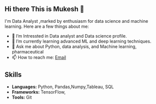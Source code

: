 ## Hi there This is Mukesh 👋

I'm  Data Analyst ,marked by enthusiasm for data science and machine learning. Here are a few things about me:

- 🔭 I’m Intressted in Data analyst and Data science profile.
- 🌱 I’m currently learning advanced ML and deep learning techniques.
- 💬 Ask me about Python, data analysis, and Machine learning, pharmaceutical 
- 📫 How to reach me: [Email](Mukeshpatidar.nitrr@gmail.com)
  

## Skills
- **Languages:** Python, Pandas,Numpy,Tableau, SQL
- **Frameworks:** TensorFlow, 
- **Tools:** Git
<!--
**Mukesh297/Mukesh297** is a ✨ _special_ ✨ repository because its `README.md` (this file) appears on your GitHub profile.

Here are some ideas to get you start

- 🔭 I’m currently working on ...
- 🌱 I’m currently learning ...
- 👯 I’m looking to collaborate on ...
- 🤔 I’m looking for help with ...
- 💬 Ask me about ...
- 📫 How to reach me: ...
- 😄 Pronouns: ...
- ⚡ Fun fact: ...
-->
